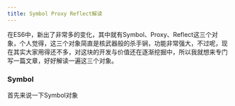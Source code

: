 ```yaml
---
title: Symbol Proxy Reflect解读
---
```


在ES6中，新出了非常多的变化，其中就有Symbol、Proxy、Reflect这三个对象，个人觉得，这三个对象简直是核武器般的杀手锏，功能非常强大，不过呢，现在其实大家用得还不多，对这块的开发与价值还在逐渐挖掘中，所以我就想来专门写一篇文章，好好解读一遍这三个对象。

<!-- more -->

### Symbol

首先来说一下Symbol对象










